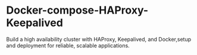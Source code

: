 # Docker-compose-HAProxy-Keepalived
Build a high availability cluster with HAProxy, Keepalived, and Docker,setup and deployment for reliable, scalable applications.
